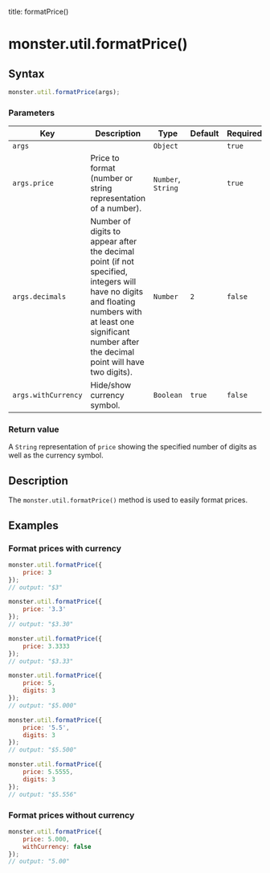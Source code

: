 title: formatPrice()

# monster.util.formatPrice()

## Syntax
```javascript
monster.util.formatPrice(args);
```

### Parameters
Key | Description | Type | Default | Required
--- | --- | --- | --- | ---
`args` | | `Object` | | `true`
`args.price` | Price to format (number or string representation of a number). | `Number`, `String` | | `true`
`args.decimals` | Number of digits to appear after the decimal point (if not specified, integers will have no digits and floating numbers with at least one significant number after the decimal point will have two digits). | `Number` | `2` | `false`
`args.withCurrency` | Hide/show currency symbol. | `Boolean` | `true` | `false`

### Return value
A `String` representation of `price` showing the specified number of digits as well as the currency symbol.

## Description
The `monster.util.formatPrice()` method is used to easily format prices.

## Examples
### Format prices with currency
```javascript
monster.util.formatPrice({
	price: 3
});
// output: "$3"

monster.util.formatPrice({
	price: '3.3'
});
// output: "$3.30"

monster.util.formatPrice({
	price: 3.3333
});
// output: "$3.33"

monster.util.formatPrice({
	price: 5,
	digits: 3
});
// output: "$5.000"

monster.util.formatPrice({
	price: '5.5',
	digits: 3
});
// output: "$5.500"

monster.util.formatPrice({
	price: 5.5555,
	digits: 3
});
// output: "$5.556"
```
### Format prices without currency
```javascript
monster.util.formatPrice({
	price: 5.000,
	withCurrency: false
});
// output: "5.00"
```
